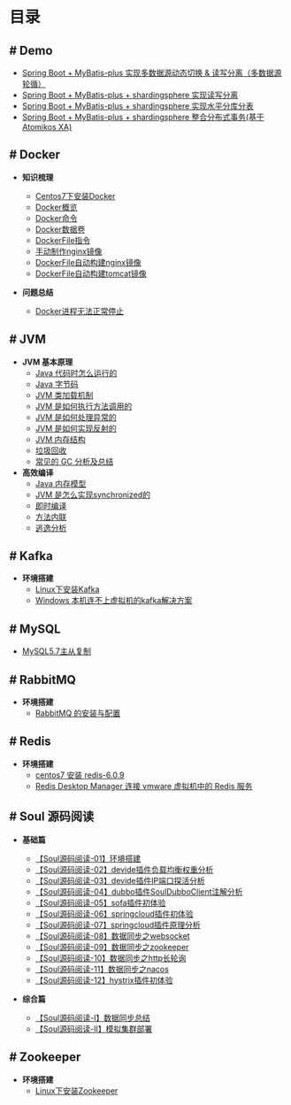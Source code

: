 # 目录


## # Demo

- [Spring Boot + MyBatis-plus 实现多数据源动态切换 & 读写分离（多数据源轮循）](https://github.com/zhu-rundong/blog/issues/3)
- [Spring Boot + MyBatis-plus + shardingsphere 实现读写分离](https://github.com/zhu-rundong/blog/issues/4)
- [Spring Boot + MyBatis-plus + shardingsphere 实现水平分库分表](https://github.com/zhu-rundong/blog/issues/5)
- [Spring Boot + MyBatis-plus + shardingsphere 整合分布式事务(基于Atomikos XA) ](https://github.com/zhu-rundong/blog/issues/6)

## # Docker

- **知识梳理**
    - [Centos7下安装Docker](Docker/Centos7下安装Docker.md)
    - [Docker概览](Docker/Docker概览.md) 
    - [Docker命令](Docker/Docker命令.md)
    - [Docker数据卷](Docker/Docker数据卷.md)
    - [DockerFile指令](Docker/DockerFile指令.md)
    - [手动制作nginx镜像](Docker/手动制作nginx镜像.md)
    - [DockerFile自动构建nginx镜像](Docker/DockerFile自动构建nginx镜像.md)
    - [DockerFile自动构建tomcat镜像](Docker/DockerFile自动构建tomcat镜像.md)
    
- **问题总结**
    - [Docker进程无法正常停止](Docker/Docker进程无法正常停止.md)


## # JVM

- **JVM 基本原理**
  - [Java 代码时怎么运行的](https://github.com/zhu-rundong/blog/issues/26)
  - [Java 字节码](https://github.com/zhu-rundong/blog/issues/38)
  - [JVM 类加载机制](https://github.com/zhu-rundong/blog/issues/27)
  - [JVM 是如何执行方法调用的](https://github.com/zhu-rundong/blog/issues/28)
  - [JVM 是如何处理异常的](https://github.com/zhu-rundong/blog/issues/29)
  - [JVM 是如何实现反射的](https://github.com/zhu-rundong/blog/issues/30)
  - [JVM 内存结构](https://github.com/zhu-rundong/blog/issues/34)
  - [垃圾回收](https://github.com/zhu-rundong/blog/issues/31)
  - [常见的 GC 分析及总结](https://github.com/zhu-rundong/blog/issues/32)
- **高效编译**
  - [Java 内存模型](https://github.com/zhu-rundong/blog/issues/35)
  - [JVM 是怎么实现synchronized的](https://github.com/zhu-rundong/blog/issues/36)
  - [即时编译](https://github.com/zhu-rundong/blog/issues/37)
  - [方法内联](https://github.com/zhu-rundong/blog/issues/39)
  - [逃逸分析](https://github.com/zhu-rundong/blog/issues/40)

## # Kafka

- **环境搭建**
  - [Linux下安装Kafka](https://github.com/zhu-rundong/blog/issues/43)
  - [Windows 本机连不上虚拟机的kafka解决方案](https://github.com/zhu-rundong/blog/issues/44)
  

## # MySQL

- [MySQL5.7主从复制](https://github.com/zhu-rundong/blog/issues/2)


## # RabbitMQ
- **环境搭建**
  - [RabbitMQ 的安装与配置](https://github.com/zhu-rundong/blog/issues/33)



## # Redis
- **环境搭建**
  - [centos7 安装 redis-6.0.9](https://github.com/zhu-rundong/blog/issues/7)
  - [Redis Desktop Manager 连接 vmware 虚拟机中的 Redis 服务](https://github.com/zhu-rundong/blog/issues/8)


##  # Soul 源码阅读

- **基础篇**

  - [【Soul源码阅读-01】环境搭建](https://github.com/zhu-rundong/blog/issues/9)
  - [【Soul源码阅读-02】devide插件负载均衡权重分析](https://github.com/zhu-rundong/blog/issues/10)
  - [【Soul源码阅读-03】devide插件IP端口探活分析](https://github.com/zhu-rundong/blog/issues/21)
  - [【Soul源码阅读-04】dubbo插件SoulDubboClient注解分析](https://github.com/zhu-rundong/blog/issues/11) 
  - [【Soul源码阅读-05】sofa插件初体验](https://github.com/zhu-rundong/blog/issues/12) 
  - [【Soul源码阅读-06】springcloud插件初体验](https://github.com/zhu-rundong/blog/issues/13) 
  - [【Soul源码阅读-07】springcloud插件原理分析](https://github.com/zhu-rundong/blog/issues/22)
  - [【Soul源码阅读-08】数据同步之websocket](https://github.com/zhu-rundong/blog/issues/14)
  - [【Soul源码阅读-09】数据同步之zookeeper](https://github.com/zhu-rundong/blog/issues/15) 
  - [【Soul源码阅读-10】数据同步之http长轮询](https://github.com/zhu-rundong/blog/issues/16) 
  - [【Soul源码阅读-11】数据同步之nacos](https://github.com/zhu-rundong/blog/issues/17)
  - [【Soul源码阅读-12】hystrix插件初体验](https://github.com/zhu-rundong/blog/issues/25)
- **综合篇**

  - [【Soul源码阅读-Ⅰ】数据同步总结](https://github.com/zhu-rundong/blog/issues/23)
  - [【Soul源码阅读-Ⅱ】模拟集群部署](https://github.com/zhu-rundong/blog/issues/24)

##  # Zookeeper

- **环境搭建**
  - [Linux下安装Zookeeper](https://github.com/zhu-rundong/blog/issues/42)

